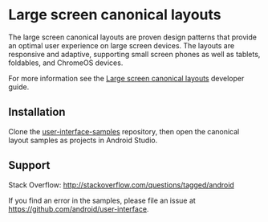 # Large screen canonical layouts

The large screen canonical layouts are proven design patterns that provide an optimal user experience on large screen devices. The layouts are responsive and adaptive, supporting small screen phones as well as tablets, foldables, and ChromeOS devices.

For more information see the [Large screen canonical layouts](https://developer.android.com/guide/topics/large-screens/large-screen-canonical-layouts) developer guide.

## Installation

Clone the [user-interface-samples](https://github.com/android/user-interface-samples) repository, then open the canonical layout samples as projects in Android Studio.

## Support

Stack Overflow: http://stackoverflow.com/questions/tagged/android

If you find an error in the samples, please file an issue at https://github.com/android/user-interface.


